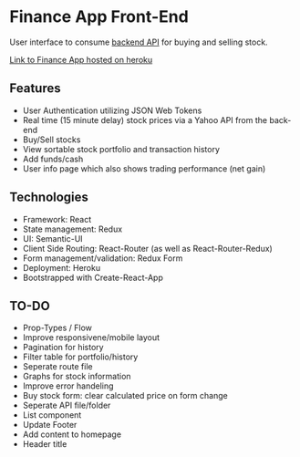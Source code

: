 # Finance App Front-End

User interface to consume [backend API](https://github.com/houkah26/finance-backend) for buying and selling stock.

[Link to Finance App hosted on heroku](https://finance-frontend.herokuapp.com/)

## Features
* User Authentication utilizing JSON Web Tokens
* Real time (15 minute delay) stock prices via a Yahoo API from the back-end
* Buy/Sell stocks
* View sortable stock portfolio and transaction history
* Add funds/cash
* User info page which also shows trading performance (net gain)

## Technologies
* Framework: React
* State management: Redux
* UI: Semantic-UI
* Client Side Routing: React-Router (as well as React-Router-Redux)
* Form management/validation: Redux Form
* Deployment: Heroku
* Bootstrapped with Create-React-App

## TO-DO
* Prop-Types / Flow
* Improve responsivene/mobile layout
* Pagination for history
* Filter table for portfolio/history
* Seperate route file
* Graphs for stock information
* Improve error handeling
* Buy stock form: clear calculated price on form change
* Seperate API file/folder
* List component
* Update Footer
* Add content to homepage
* Header title

